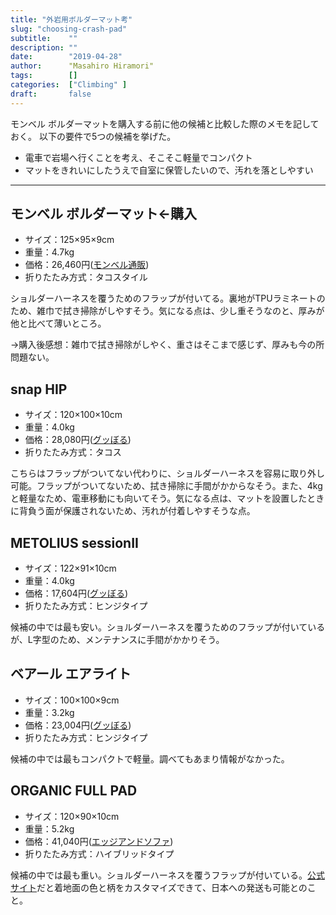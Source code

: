 ```yaml
---
title: "外岩用ボルダーマット考"
slug: "choosing-crash-pad"
subtitle:    ""
description: ""
date:        "2019-04-28"
author:      "Masahiro Hiramori"
tags:        []
categories:  ["Climbing" ]
draft:       false
---
```


モンベル ボルダーマットを購入する前に他の候補と比較した際のメモを記しておく。
以下の要件で5つの候補を挙げた。

- 電車で岩場へ行くことを考え、そこそこ軽量でコンパクト
- マットをきれいにしたうえで自室に保管したいので、汚れを落としやすい

---

## モンベル ボルダーマット←購入

- サイズ：125×95×9cm
- 重量：4.7kg
- 価格：26,460円([モンベル通販](https://webshop.montbell.jp/goods/disp.php?product_id=1223376))
- 折りたたみ方式：タコスタイル

ショルダーハーネスを覆うためのフラップが付いてる。裏地がTPUラミネートのため、雑巾で拭き掃除がしやすそう。気になる点は、少し重そうなのと、厚みが他と比べて薄いところ。

→購入後感想：雑巾で拭き掃除がしやく、重さはそこまで感じず、厚みも今の所問題ない。

## snap HIP

- サイズ：120×100×10cm
- 重量：4.0kg
- 価格：28,080円([グッぼる](https://shop.goodbouldering.com/?pid=142264026))
- 折りたたみ方式：タコス

こちらはフラップがついてない代わりに、ショルダーハーネスを容易に取り外し可能。フラップがついてないため、拭き掃除に手間がかからなそう。また、4kgと軽量なため、電車移動にも向いてそう。気になる点は、マットを設置したときに背負う面が保護されないため、汚れが付着しやすそうな点。

## METOLIUS sessionII

- サイズ：122×91×10cm
- 重量：4.0kg
- 価格：17,604円([グッぼる](https://shop.goodbouldering.com/?pid=127743284))
- 折りたたみ方式：ヒンジタイプ

候補の中では最も安い。ショルダーハーネスを覆うためのフラップが付いているが、L字型のため、メンテナンスに手間がかかりそう。

## ベアール エアライト

- サイズ：100×100×9cm
- 重量：3.2kg
- 価格：23,004円([グッぼる](https://www.lostarrow.co.jp/store/g/gBE18014001/))
- 折りたたみ方式：ヒンジタイプ

候補の中では最もコンパクトで軽量。調べてもあまり情報がなかった。

## ORGANIC FULL PAD

- サイズ：120×90×10cm
- 重量：5.2kg
- 価格：41,040円([エッジアンドソファ](http://www.edgeandsofa.jp/fs/edgeandsofa/boulderingmat/gd14205))
- 折りたたみ方式：ハイブリッドタイプ

候補の中では最も重い。ショルダーハーネスを覆うフラップが付いている。[公式サイト](https://organicclimbing.com/products/full-pad)だと着地面の色と柄をカスタマイズできて、日本への発送も可能とのこと。
